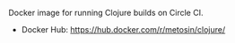Docker image for running Clojure builds on Circle CI.

* Docker Hub: https://hub.docker.com/r/metosin/clojure/
